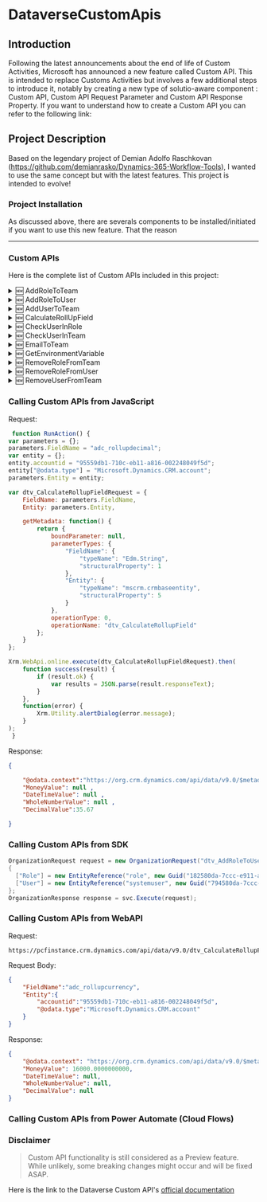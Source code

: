 # DataverseCustomApis

## Introduction

Following the latest announcements about the end of life of Custom Activities, Microsoft has announced a new feature called Custom API.
This is intended to replace Customs Activities but involves a few additional steps to introduce it, notably by creating a new type of solutio-aware component : Custom API, Custom API Request Parameter and Custom API Response Property.
If you want to understand how to create a Custom API you can refer to the following link:

## Project Description

Based on the legendary project of Demian Adolfo Raschkovan (https://github.com/demianrasko/Dynamics-365-Workflow-Tools), I wanted to use the same concept but with the latest features.
This project is intended to evolve!

### Project Installation

As discussed above, there are severals components to be installed/initiated if you want to use this new feature.
That the reason 

- - - -

### Custom APIs

Here is the complete list of Custom APIs included in this project:

<details>
           <summary>🆕 AddRoleToTeam</summary>
           <p>

This custom API allows you to add a specific security role (using the name or reference to that security role) to a specific Team.</p>

#### Custom API Definition

Unique Name | Name/Display Name |Binding Type |Bound Entity Logical Name | Is Function |Is Private | Allowed Custom Processing Step Type | Execute privilege Name 
| :---: | :---: | :---: | :---: | :---: | :---: | :---: | :---: 
dtv_AddRoleToTeam|dtv_AddRoleToTeam|Global|N/A|❌|❌|None|

#### Custom API Request Parameter(s)
Name | Type | Is Optional
| :---: | :---: | :---:
RoleName  | String | ❌
Role  | EntityReference (role) | ❌
TeamName  | String | ❌
Team  | EntityReference (team) | ❌

#### Custom API Response Property(ies)
N/A

</details>
<details>
             <summary>🆕 AddRoleToUser</summary>
           <p>

This custom API allows you to add a specific security role (using the name or the reference to that security role) to a specific user (or to the InitiatingUser if the parameter is not set).</p>
           
#### Custom API Definition

Unique Name | Name/Display Name |Binding Type |Bound Entity Logical Name | Is Function |Is Private | Allowed Custom Processing Step Type | Execute privilege Name 
| :---: | :---: | :---: | :---: | :---: | :---: | :---: | :---: 
dtv_AddRoleToUser|dtv_AddRoleToUser|Global|N/A|❌|❌|None|

#### Custom API Request Parameter(s)
Name | Type | Is Optional
| :---: | :---: | :---:
RoleName  | String | ❌
Role  | EntityReference (role) | ❌
User  | EntityReference (systemuser) | ❌

#### Custom API Response Property(ies)
N/A

</details>
<details>
             <summary>🆕 AddUserToTeam</summary>
           <p>
                      
This custom API allows you to add a specific user (or the InitiatingUser if the parameter is not set) to a specific Team (using the name or the reference to that team).</p>
           
#### Custom API Definition

Unique Name | Name/Display Name |Binding Type |Bound Entity Logical Name | Is Function |Is Private | Allowed Custom Processing Step Type | Execute privilege Name 
| :---: | :---: | :---: | :---: | :---: | :---: | :---: | :---: 
dtv_AddUserToTeam|dtv_AddUserToTeam|Global|N/A|❌|❌|None|

#### Custom API Request Parameter(s)
Name | Type | Is Optional
| :---: | :---: | :---:
TeamName  | String | ❌
Team  | EntityReference (team) | ❌
User  | EntityReference (systemuser) | ❌

#### Custom API Response Property(ies)
N/A

</details>
<details>
             <summary>🆕 CalculateRollUpField</summary>
           <p>
                      
This custom API allows you to force the Rollup field calculation for a specific record and field and return the result.</p>

#### Custom API Definition

Unique Name | Name/Display Name |Binding Type |Bound Entity Logical Name | Is Function |Is Private | Allowed Custom Processing Step Type | Execute privilege Name 
| :---: | :---: | :---: | :---: | :---: | :---: | :---: | :---: 
dtv_CalculateRollUpField|dtv_CalculateRollUpField|Global|N/A|❌|❌|None|

#### Custom API Request Parameter(s)
Name | Type | Is Optional
| :---: | :---: | :---:
FieldName  | String | ❌
Entity  | Entity (team) | ❌
User  | EntityReference (systemuser) | ❌

-->Vérifier le paramètre Entity et si on fait bound ou pas 

#### Custom API Response Property(ies)
Name | Type 
| :---: | :---: 
MoneyValue | Money
DateTimeValue | DateTime
WholeNumberValue | Integer
DecimalValue | Decimal

</details>
<details>
             <summary>🆕 CheckUserInRole</summary>
                      <p>
                      
This custom API allows you to check if a specific user (or the InitiatingUser if the parameter is not set) has the role defined in parameter (using the name or the reference to that security role).</p>

#### Custom API Definition

Unique Name | Name/Display Name |Binding Type |Bound Entity Logical Name | Is Function |Is Private | Allowed Custom Processing Step Type | Execute privilege Name 
| :---: | :---: | :---: | :---: | :---: | :---: | :---: | :---: 
dtv_CheckUserInRole|dtv_CheckUserInRole|Global|N/A|❌|❌|None|

#### Custom API Request Parameter(s)
Name | Type | Is Optional
| :---: | :---: | :---:
RoleName  | String | ❌
Role  | EntityReference (role) | ❌
User  | EntityReference (systemuser) | ❌

-->Vérifier l'aspect Function/Action, ici on devrait faire une fonction car on altère pas la data 

#### Custom API Response Property(ies)
Name | Type 
| :---: | :---: 
IsUserInRole | Boolean

</details>
<details>
             <summary>🆕 CheckUserInTeam</summary>
                      <p>
                      
This custom API allows you to check if a specific user (or the InitiatingUser if the parameter is not set) belongs to the team defined in parameter (using the name or the reference to that security role).</p>

#### Custom API Definition

Unique Name | Name/Display Name |Binding Type |Bound Entity Logical Name | Is Function |Is Private | Allowed Custom Processing Step Type | Execute privilege Name 
| :---: | :---: | :---: | :---: | :---: | :---: | :---: | :---: 
dtv_CheckUserInTeam|dtv_CheckUserInTeam|Global|N/A|❌|❌|None|

#### Custom API Request Parameter(s)
Name | Type | Is Optional
| :---: | :---: | :---:
TeamName  | String | ❌
Team  | EntityReference (team) | ❌
User  | EntityReference (systemuser) | ❌

-->Vérifier l'aspect Function/Action, ici on devrait faire une fonction car on altère pas la data 

#### Custom API Response Property(ies)
Name | Type 
| :---: | :---: 
IsUserInTeam | Boolean

</details>
<details>
             <summary>🆕 EmailToTeam</summary>
           <p>ContentClone record</p>
</details>
<details>
             <summary>🆕 GetEnvironmentVariable</summary>
           <p>ContentClone record</p>
</details>
<details>
             <summary>🆕 RemoveRoleFromTeam</summary>
           <p>ContentClone record</p>
</details>
<details>
             <summary>🆕 RemoveRoleFromUser</summary>
           <p>ContentClone record</p>
</details>
<details>
             <summary>🆕 RemoveUserFromTeam</summary>
           <p>ContentClone record</p>
</details>

### Calling Custom APIs from JavaScript

Request:

```javascript
 function RunAction() {
var parameters = {};
parameters.FieldName = "adc_rollupdecimal";
var entity = {};
entity.accountid = "95559db1-710c-eb11-a816-002248049f5d"; 
entity["@odata.type"] = "Microsoft.Dynamics.CRM.account";
parameters.Entity = entity;

var dtv_CalculateRollupFieldRequest = {
    FieldName: parameters.FieldName,
    Entity: parameters.Entity,

    getMetadata: function() {
        return {
            boundParameter: null,
            parameterTypes: {
                "FieldName": {
                    "typeName": "Edm.String",
                    "structuralProperty": 1
                },
                "Entity": {
                    "typeName": "mscrm.crmbaseentity",
                    "structuralProperty": 5
                }
            },
            operationType: 0,
            operationName: "dtv_CalculateRollupField"
        };
    }
};

Xrm.WebApi.online.execute(dtv_CalculateRollupFieldRequest).then(
    function success(result) {
        if (result.ok) {
            var results = JSON.parse(result.responseText);
        }
    },
    function(error) {
        Xrm.Utility.alertDialog(error.message);
    }
);
 }
```

Response:
```json
{

    "@odata.context":"https://org.crm.dynamics.com/api/data/v9.0/$metadata#Microsoft.Dynamics.CRM.dtv_CalculateRollupFieldResponse",
    "MoneyValue": null ,
    "DateTimeValue": null ,
    "WholeNumberValue": null ,
    "DecimalValue":35.67

}
```
### Calling Custom APIs from SDK


```csharp
OrganizationRequest request = new OrganizationRequest("dtv_AddRoleToUser")
{
  ["Role"] = new EntityReference("role", new Guid("182580da-7ccc-e911-a813-000d3a7ed5a2")),
  ["User"] = new EntityReference("systemuser", new Guid("794580da-7ccc-e911-a813-000d3a7ed5a2")),
};
OrganizationResponse response = svc.Execute(request);
```

### Calling Custom APIs from WebAPI

Request:
```
https://pcfinstance.crm.dynamics.com/api/data/v9.0/dtv_CalculateRollupField()
```

Request Body:
```json
{
    "FieldName":"adc_rollupcurrency",
    "Entity":{
        "accountid":"95559db1-710c-eb11-a816-002248049f5d",
        "@odata.type":"Microsoft.Dynamics.CRM.account"
    }
}
```

Response:
```json
{
    "@odata.context": "https://org.crm.dynamics.com/api/data/v9.0/$metadata#Microsoft.Dynamics.CRM.dtv_CalculateRollupFieldResponse",
    "MoneyValue": 16000.0000000000,
    "DateTimeValue": null,
    "WholeNumberValue": null,
    "DecimalValue": null
}
```

### Calling Custom APIs from Power Automate (Cloud Flows)


### Disclaimer 
> Custom API functionality is still considered as a Preview feature. While unlikely, some breaking changes might occur and will be fixed ASAP.

Here is the link to the Dataverse Custom API's [official documentation](https://docs.microsoft.com/en-us/powerapps/developer/common-data-service/custom-api)
